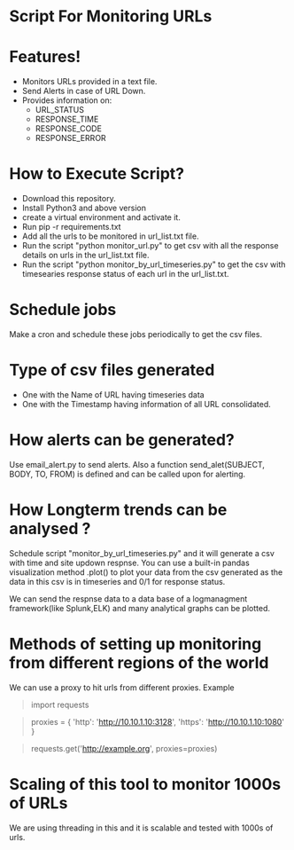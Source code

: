 # Script For Monitoring URLs


# Features!

- Monitors URLs provided in a text file.
- Send Alerts in case of URL Down.
- Provides information on:
    - URL_STATUS 
    - RESPONSE_TIME 
    - RESPONSE_CODE 
    - RESPONSE_ERROR

# How to Execute Script?

- Download this repository.
- Install Python3 and above version
- create a virtual environment and activate it.
- Run pip -r requirements.txt 
- Add all the urls to be monitored in url_list.txt file.
- Run the script "python monitor_url.py" to get csv with all the response details on urls in the url_list.txt file.
- Run the script "python monitor_by_url_timeseries.py" to get the csv with timesearies response status of each url in the url_list.txt.

# Schedule jobs 
 Make a cron and schedule these jobs periodically to get the csv files.
 # Type of csv files generated
 - One with the Name of URL having timeseries data 
 - One with the Timestamp having information of all URL consolidated.
 
# How alerts can be generated?
 Use email_alert.py to send alerts. Also a function send_alet(SUBJECT, BODY, TO, FROM) is defined and can be called upon for alerting.

 # How Longterm trends can be analysed ?
Schedule script "monitor_by_url_timeseries.py" and it will generate a csv with time and site updown respnse.
You can use a built-in pandas visualization method .plot() to plot your data from the csv generated as the data in this csv is in timeseries and 0/1 for response status.

We can send the respnse data to a data base of a logmanagment framework(like Splunk,ELK) and many analytical graphs can be plotted.

# Methods of setting up monitoring from different regions of the world

We can use a proxy to hit urls from different proxies.
Example 
>import requests

>proxies = {
>  'http': 'http://10.10.1.10:3128',
>  'https': 'http://10.10.1.10:1080' }

>requests.get('http://example.org', proxies=proxies)


# Scaling of this tool to monitor  1000s of URLs
 We are using threading in this and it is scalable and tested with 1000s of urls.
 


